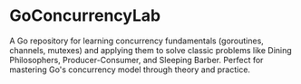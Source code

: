 # GoConcurrencyLab
A Go repository for learning concurrency fundamentals (goroutines, channels, mutexes) and applying them to solve classic problems like Dining Philosophers, Producer-Consumer, and Sleeping Barber. Perfect for mastering Go's concurrency model through theory and practice.
